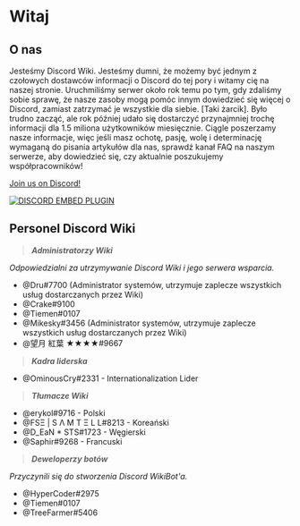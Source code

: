 <!-- TITLE: Polish - Home -->

# Witaj
## O nas
Jesteśmy Discord Wiki. Jesteśmy dumni, że możemy być jednym z czołowych dostawców informacji o Discord do tej pory i witamy cię na naszej stronie. Uruchmiliśmy serwer około rok temu po tym, gdy zdaliśmy sobie sprawę, że nasze zasoby mogą pomóc innym dowiedzieć się więcej o Discord, zamiast zatrzymać je wszystkie dla siebie. [Taki żarcik]. Było trudno zacząć, ale rok później udało się dostarczyć przynajmniej trochę informacji dla 1.5 miliona użytkowników miesięcznie. Ciągle poszerzamy nasze informacje, więc jeśli masz ochotę, pasję, wolę i determinację wymaganą do pisania artykułów dla nas, sprawdź kanał FAQ na naszym serwerze, aby dowiedzieć się, czy aktualnie poszukujemy współpracowników!

[Join us on Discord!](https://discord.gg/ZRJ9Ghh)

<a href="https://discord.gg/ZRJ9Ghh">![DISCORD EMBED PLUGIN](https://discordapp.com/api/guilds/367460196148183040/widget.png?style=banner2)</a>

## Personel Discord Wiki
> ***Administratorzy Wiki***

*Odpowiedzialni za utrzymywanie Discord Wiki i jego serwera wsparcia.*
* @Dru#7700 (Administrator systemów, utrzymuje zaplecze wszystkich usług dostarczanych przez Wiki)
* @Crake#9100
* @Tiemen#0107
* @Mikesky#3456 (Administrator systemów, utrzymuje zaplecze wszystkich usług dostarczanych przez Wiki)
* @望月 紅葉 ★★★★#9667

> ***Kadra liderska***

* @OminousCry#2331 - Internationalization Lider

> ***Tłumacze Wiki***

* @erykol#9716 - Polski
* @FSΞ | S Λ M T Ξ L L#8213 - Koreański
* @D_EaN * STS#1723 - Węgierski
* @Saphir#9268 - Francuski

> ***Deweloperzy botów***

*Przyczynili się do stworzenia Discord WikiBot'a.*
* @HyperCoder#2975
* @Tiemen#0107
* @TreeFarmer#5406

